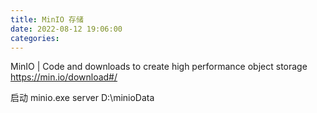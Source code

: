 ```yaml
---
title: MinIO 存储
date: 2022-08-12 19:06:00
categories:
---
```


MinIO | Code and downloads to create high performance object storage
<https://min.io/download#/>

启动
minio.exe server D:\minioData
